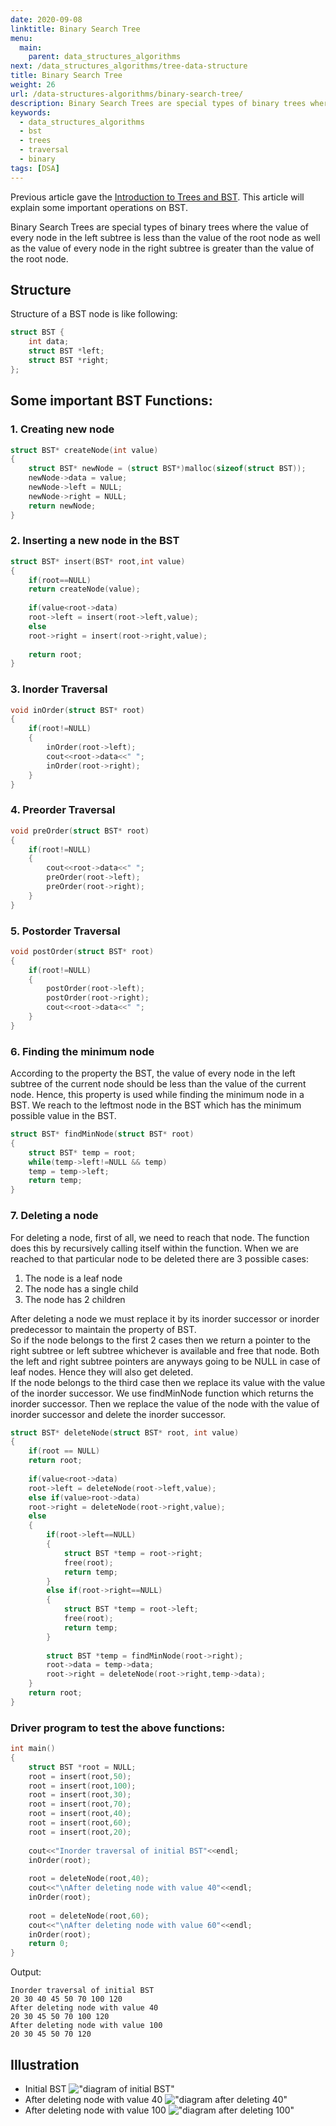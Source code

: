 ```yaml
---
date: 2020-09-08
linktitle: Binary Search Tree
menu:
  main:
    parent: data_structures_algorithms
next: /data_structures_algorithms/tree-data-structure
title: Binary Search Tree
weight: 26
url: /data-structures-algorithms/binary-search-tree/
description: Binary Search Trees are special types of binary trees where the value of every node in the left subtree is less than the value of the root node as well as the value of every node in the right subtree is greater than the value of the root node.
keywords:
  - data_structures_algorithms
  - bst
  - trees
  - traversal
  - binary
tags: [DSA]
---
```

Previous article gave the [Introduction to Trees and BST](/data-structures-algorithms/tree-data-structure/). This article will explain some important operations on BST.

Binary Search Trees are special types of binary trees where the value of every node in the left subtree is less than the value of the root node as well as the value of every node in the right subtree is greater than the value of the root node.

## Structure
Structure of a BST node is like following:
```c
struct BST {
    int data;
    struct BST *left;
    struct BST *right;
};
```

## Some important BST Functions:

### 1. Creating new node
```c
struct BST* createNode(int value)
{
    struct BST* newNode = (struct BST*)malloc(sizeof(struct BST));
    newNode->data = value;
    newNode->left = NULL;
    newNode->right = NULL;
    return newNode;
}
```

### 2. Inserting a new node in the BST
```c
struct BST* insert(BST* root,int value)
{
    if(root==NULL)
    return createNode(value);
 
    if(value<root->data)
    root->left = insert(root->left,value);
    else
    root->right = insert(root->right,value);
 
    return root;
}
```
### 3. Inorder Traversal
```c
void inOrder(struct BST* root)
{
    if(root!=NULL)
    {
        inOrder(root->left);
        cout<<root->data<<" ";
        inOrder(root->right);
    }
}
```
### 4. Preorder Traversal
```c
void preOrder(struct BST* root)
{
    if(root!=NULL)
    {
        cout<<root->data<<" ";
        preOrder(root->left);
        preOrder(root->right);
    }
}
```
### 5. Postorder Traversal
```c
void postOrder(struct BST* root)
{
    if(root!=NULL)
    {
        postOrder(root->left);
        postOrder(root->right);
        cout<<root->data<<" ";
    }
}
```
### 6. Finding the minimum node
According to the property the BST, the value of every node in the left subtree of the current node should be less than the value of the current node. Hence, this property is used while finding the minimum node in a BST. We reach to the leftmost node in the BST which has the minimum possible value in the BST.
```c
struct BST* findMinNode(struct BST* root)
{
    struct BST* temp = root;
    while(temp->left!=NULL && temp)
    temp = temp->left;
    return temp;
}
```
### 7. Deleting a node
For deleting a node, first of all, we need to reach that node. The function does this by recursively calling itself within the function. When we are reached to that particular node to be deleted there are 3 possible cases:

1. The node is a leaf node
2. The node has a single child
3. The node has 2 children

After deleting a node we must replace it by its inorder successor or inorder predecessor to maintain the property of BST.  
So if the node belongs to the first 2 cases then we return a pointer to the right subtree or left subtree whichever is available and free that node. Both the left and right subtree pointers are anyways going to be NULL in case of leaf nodes. Hence they will also get deleted.  
If the node belongs to the third case then we replace its value with the value of the inorder successor. We use findMinNode function which returns the inorder successor. Then we replace the value of the node with the value of inorder successor and delete the inorder successor.  
```c
struct BST* deleteNode(struct BST* root, int value)
{
    if(root == NULL)
    return root;
 
    if(value<root->data)
    root->left = deleteNode(root->left,value);
    else if(value>root->data)
    root->right = deleteNode(root->right,value);
    else
    {
        if(root->left==NULL)
        {
            struct BST *temp = root->right;
            free(root);
            return temp;
        }
        else if(root->right==NULL)
        {
            struct BST *temp = root->left;
            free(root);
            return temp;
        }
 
        struct BST *temp = findMinNode(root->right);
        root->data = temp->data;
        root->right = deleteNode(root->right,temp->data);
    }
    return root;
}
```

### Driver program to test the above functions:
```c
int main()
{
    struct BST *root = NULL;
    root = insert(root,50);
    root = insert(root,100);
    root = insert(root,30);
    root = insert(root,70);
    root = insert(root,40);
    root = insert(root,60);
    root = insert(root,20);
 
    cout<<"Inorder traversal of initial BST"<<endl;
    inOrder(root);
 
    root = deleteNode(root,40);
    cout<<"\nAfter deleting node with value 40"<<endl;
    inOrder(root);
 
    root = deleteNode(root,60);
    cout<<"\nAfter deleting node with value 60"<<endl;
    inOrder(root);
    return 0;
}
```
Output:
```
Inorder traversal of initial BST
20 30 40 45 50 70 100 120
After deleting node with value 40
20 30 45 50 70 100 120
After deleting node with value 100
20 30 45 50 70 120
```
## Illustration
- Initial BST
!["diagram of initial BST"](/images/DSA/BST_1.png?width=30pc "initial BST")
- After deleting node with value 40
!["diagram after deleting 40"](/images/DSA/BST_2.png?width=30pc "BST after deleting 40")
- After deleting node with value 100
!["diagram after deleting 100"](/images/DSA/BST_3.png?width=30pc "BST after deleting 100")


